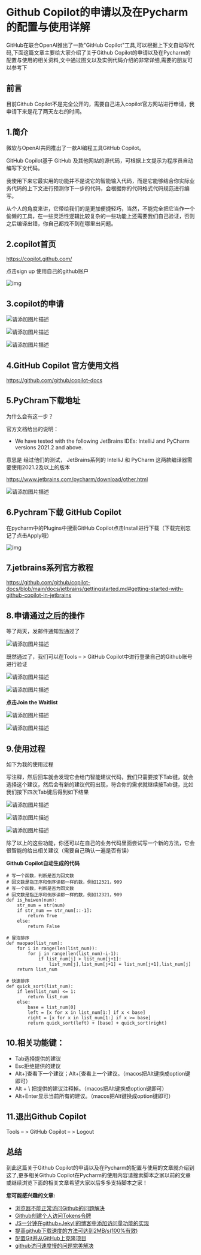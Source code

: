 # Github Copilot的申请以及在Pycharm的配置与使用详解

GitHub在联合OpenAI推出了一款"GitHub Copilot"工具,可以根据上下文自动写代码,下面这篇文章主要给大家介绍了关于Github Copilot的申请以及在Pycharm的配置与使用的相关资料,文中通过图文以及实例代码介绍的非常详细,需要的朋友可以参考下

## 前言

目前Github Copilot不是完全公开的，需要自己进入copilot官方网站进行申请，我申请下来是花了两天左右的时间。



## 1.简介

微软与OpenAI共同推出了一款AI编程工具GitHub Copilot。

GitHub Copilot基于 GitHub 及其他网站的源代码，可根据上文提示为程序员自动编写下文代码。

我使用下来它最实用的功能并不是说它的智能输入代码，而是它能够结合你实际业务代码的上下文进行预测你下一步的代码，会根据你的代码格式代码规范进行编写。

从个人的角度来讲，它带给我们的是更加便捷轻巧，当然，不能完全把它当作一个偷懒的工具，在一些灵活性逻辑比较复杂的一些功能上还需要我们自己验证，否则之后编译出错，你自己都找不到在哪里出问题。



## 2.copilot首页

https://copilot.github.com/

点击sign up 使用自己的github账户

![img](./copilot/2022042610042128.jpg)



## 3.copilot的申请

![请添加图片描述](./copilot/2022042610042129.png)

![请添加图片描述](./copilot/2022042610042130.png)

![请添加图片描述](./copilot/2022042610042131.png)



## 4.GitHub Copilot 官方使用文档

https://github.com/github/copilot-docs



## 5.PyChram下载地址

为什么会有这一步？

官方文档给出的说明：

- We have tested with the following JetBrains IDEs: IntelliJ and PyCharm versions 2021.2 and above.

意思是 经过他们的测试， JetBrains系列的 IntelliJ 和 PyCharm 这两款编译器需要使用2021.2及以上的版本

https://www.jetbrains.com/pycharm/download/other.html

![请添加图片描述](./copilot/2022042610042132.png)



## 6.Pychram下载 GitHub Copilot

在pycharm中的Plugins中搜索GitHub Copilot点击Install进行下载（下载完别忘记了点击Apply哦）

![img](./copilot/2022042610042133.jpg)



## 7.jetbrains系列官方教程

https://github.com/github/copilot-docs/blob/main/docs/jetbrains/gettingstarted.md#getting-started-with-github-copilot-in-jetbrains



## 8.申请通过之后的操作

等了两天，发邮件通知我通过了

![请添加图片描述](./copilot/2022042610042134.png)

既然通过了，我们可以在Tools – > GitHub Copilot中进行登录自己的Github账号进行验证

![请添加图片描述](./copilot/2022042610042135.png)

![请添加图片描述](./copilot/2022042610042136.png)

**点击Join the Waitlist**

![请添加图片描述](./copilot/2022042610042137.png)

![请添加图片描述](./copilot/2022042610042138.png)



## 9.使用过程

如下为我的使用过程

写注释，然后回车就会发现它会给门智能建议代码，我们只需要按下Tab键，就会选择这个建议，然后会有新的建议代码出现，符合你的需求就继续按Tab键，比如我们按下四次Tab键后得到如下结果

![请添加图片描述](./copilot/2022042610042139.gif)

![请添加图片描述](./copilot/2022042610042140.gif)

![请添加图片描述](./copilot/2022042610042141.gif)

除了以上的这些功能，你还可以在自己的业务代码里面尝试写一个新的方法，它会很智能的给出相关建议（需要自己确认一遍是否有误）

**Github Copilot自动生成的代码**

```
# 写一个函数，判断是否为回文数
# 回文数是指正序和倒序读都一样的数，例如12321，909
# 写一个函数，判断是否为回文数
# 回文数是指正序和倒序读都一样的数，例如12321，909
def is_huiwen(num):
    str_num = str(num)
    if str_num == str_num[::-1]:
        return True
    else:
        return False

# 冒泡排序
def maopao(list_num):
    for i in range(len(list_num)):
        for j in range(len(list_num)-i-1):
            if list_num[j] > list_num[j+1]:
                list_num[j],list_num[j+1] = list_num[j+1],list_num[j]
    return list_num

# 快速排序
def quick_sort(list_num):
    if len(list_num) <= 1:
        return list_num
    else:
        base = list_num[0]
        left = [x for x in list_num[1:] if x < base]
        right = [x for x in list_num[1:] if x >= base]
        return quick_sort(left) + [base] + quick_sort(right)

```



## 10.相关功能键：

- Tab选择提供的建议
- Esc拒绝提供的建议
- Alt+]查看下一个建议；Alt+[查看上一个建议。（macos把Alt键换成option键即可）
- Alt + \ 把提供的建议注释掉。（macos把Alt键换成option键即可）
- Alt+Enter显示当前所有的建议。（macos把Alt键换成option键即可）



## 11.退出Github Copilot

Tools – > GitHub Copilot – > Logout



## 总结

到此这篇关于Github Copilot的申请以及在Pycharm的配置与使用的文章就介绍到这了,更多相关Github Copilot在Pycharm的使用内容请搜索脚本之家以前的文章或继续浏览下面的相关文章希望大家以后多多支持脚本之家！

**您可能感兴趣的文章:**

- [浏览器不能正常访问Github的问题解决](https://www.jb51.net/article/253649.htm)
- [Github创建个人访问Tokens令牌](https://www.jb51.net/article/245727.htm)
- [JS一分钟在github+Jekyll的博客中添加访问量功能的实现](https://www.jb51.net/article/208844.htm)
- [提高github下载速度的方法可达到2MB/s(100%有效)](https://www.jb51.net/article/193185.htm)
- [配置Git并从GitHub上克隆项目](https://www.jb51.net/article/245732.htm)
- [github访问速度慢的问题完美解决](https://www.jb51.net/article/258536.htm)